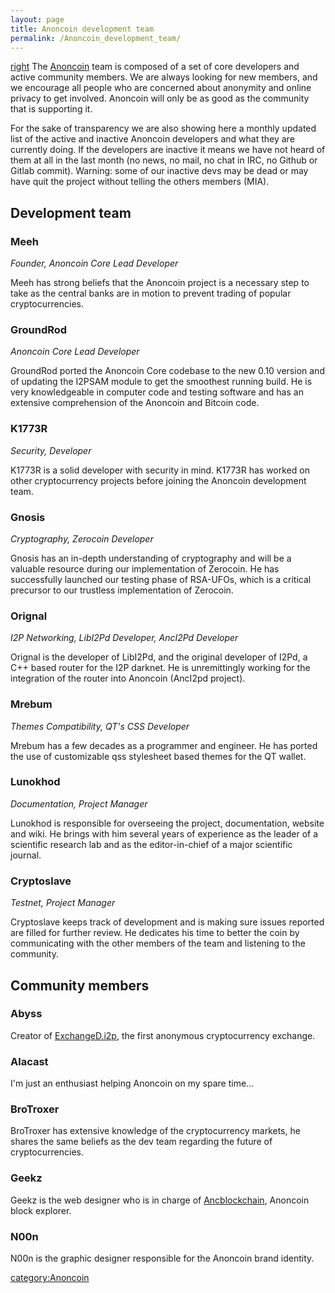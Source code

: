 ```yaml
---
layout: page
title: Anoncoin development team
permalink: /Anoncoin_development_team/
---
```


[right](/File:anonymous2.png "wikilink") The [Anoncoin](/Anoncoin "wikilink") team is composed of a set of core developers and active community members. We are always looking for new members, and we encourage all people who are concerned about anonymity and online privacy to get involved. Anoncoin will only be as good as the community that is supporting it.

For the sake of transparency we are also showing here a monthly updated list of the active and inactive Anoncoin developers and what they are currently doing. If the developers are inactive it means we have not heard of them at all in the last month (no news, no mail, no chat in IRC, no Github or Gitlab commit). Warning: some of our inactive devs may be dead or may have quit the project without telling the others members (MIA).

Development team
----------------

### Meeh

*Founder, Anoncoin Core Lead Developer*

Meeh has strong beliefs that the Anoncoin project is a necessary step to take as the central banks are in motion to prevent trading of popular cryptocurrencies.

### GroundRod

*Anoncoin Core Lead Developer*

GroundRod ported the Anoncoin Core codebase to the new 0.10 version and of updating the I2PSAM module to get the smoothest running build. He is very knowledgeable in computer code and testing software and has an extensive comprehension of the Anoncoin and Bitcoin code.

### K1773R

*Security, Developer*

K1773R is a solid developer with security in mind. K1773R has worked on other cryptocurrency projects before joining the Anoncoin development team.

### Gnosis

*Cryptography, Zerocoin Developer*

Gnosis has an in-depth understanding of cryptography and will be a valuable resource during our implementation of Zerocoin. He has successfully launched our testing phase of RSA-UFOs, which is a critical precursor to our trustless implementation of Zerocoin.

### Orignal

*I2P Networking, LibI2Pd Developer, AncI2Pd Developer*

Orignal is the developer of LibI2Pd, and the original developer of I2Pd, a C++ based router for the I2P darknet. He is unremittingly working for the integration of the router into Anoncoin (AncI2pd project).

### Mrebum

*Themes Compatibility, QT's CSS Developer*

Mrebum has a few decades as a programmer and engineer. He has ported the use of customizable qss stylesheet based themes for the QT wallet.

### Lunokhod

*Documentation, Project Manager*

Lunokhod is responsible for overseeing the project, documentation, website and wiki. He brings with him several years of experience as the leader of a scientific research lab and as the editor-in-chief of a major scientific journal.

### Cryptoslave

*Testnet, Project Manager*

Cryptoslave keeps track of development and is making sure issues reported are filled for further review. He dedicates his time to better the coin by communicating with the other members of the team and listening to the community.

Community members
-----------------

### Abyss

Creator of [ExchangeD.i2p](https://bitcointalk.org/index.php?topic=1092682.0), the first anonymous cryptocurrency exchange.

### Alacast

I'm just an enthusiast helping Anoncoin on my spare time...

### BroTroxer

BroTroxer has extensive knowledge of the cryptocurrency markets, he shares the same beliefs as the dev team regarding the future of cryptocurrencies.

### Geekz

Geekz is the web designer who is in charge of [Ancblockchain](http://ancblockchain.com/), Anoncoin block explorer.

### N00n

N00n is the graphic designer responsible for the Anoncoin brand identity.

[category:Anoncoin](/category:Anoncoin "wikilink")